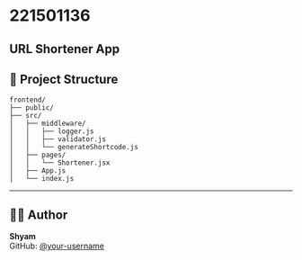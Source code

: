 # 221501136

## URL Shortener App

## 📁 Project Structure

```
frontend/
├── public/
├── src/
│   ├── middleware/
│   │   ├── logger.js
│   │   ├── validator.js
│   │   └── generateShortcode.js
│   ├── pages/
│   │   └── Shortener.jsx
│   ├── App.js
│   └── index.js
```

---


## 👨‍💻 Author

**Shyam**  
GitHub: [@your-username](https://github.com/your-username)
